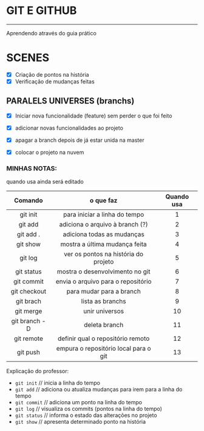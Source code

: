 # GIT E GITHUB
***
Aprendendo através do guia prático

# SCENES

- [X] Criação de pontos na história
- [X] Verificação de mudanças feitas

## PARALELS UNIVERSES (branchs)
- [X] Iniciar nova funcionalidade (feature) sem perder o que foi feito
- [X] adicionar novas funcionalidades ao projeto
- [X] apagar a branch depois de já estar unida na master

- [X] colocar o projeto na nuvem

### MINHAS NOTAS:

quando usa ainda será editado

Comando | o que faz | Quando usa
:---: | :---: | :---:
git init | para iniciar a linha do tempo | 1
git add | adiciona o arquivo à branch (?) | 2
git add . | adiciona todas as mudanças | 3
git show | mostra a última mudança feita | 4
git log | ver os pontos na história do projeto | 5
git status | mostra o desenvolvimento no git | 6
git commit | envia o arquivo para o repositório | 7
git checkout | para mudar para a branch | 8
git brach | lista as branchs | 9
git merge | unir universos | 10
git branch -D | deleta branch | 11
git remote | definir qual o repositório remoto | 12
git push | empura o repositório local para o git | 13

Explicação do professor:
- `git init` // inicia a linha do tempo
- `git add` // adiciona ou atualiza mudanças para irem para a linha do tempo
- `git commit` // adiciona um ponto na linha do tempo 
- `git log` // visualiza os commits (pontos na linha do tempo)
- `git status` // informa o estado das alterações no projeto
- `git show` // apresenta determinado ponto na história
